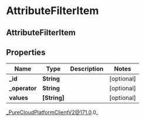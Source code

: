 # AttributeFilterItem

## AttributeFilterItem

## Properties

|Name | Type | Description | Notes|
|------------ | ------------- | ------------- | -------------|
| **_id** | **String** |  | [optional] |
| **_operator** | **String** |  | [optional] |
| **values** | **[String]** |  | [optional] |



_PureCloudPlatformClientV2@171.0.0_
